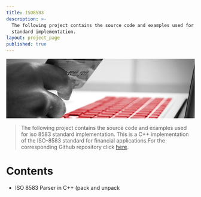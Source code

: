 ```yaml
---
title: ISO8583
description: >-
  The following project contains the source code and examples used for iso 8583
  standard implementation.
layout: project_page
published: true
---
```


[![Benjamin Bannekat ](https://raw.githubusercontent.com/hamid-abbaszadeh/hamid-abbaszadeh.github.io/master/images/iso.jpg)](https://hamid-abbaszadeh.github.io/projects/ISO8583)

> The following project contains the source code and examples used for iso 8583 standard implementation. This is a C++ implementation of the ISO-8583 standard for financial applications.For the corresponding Github repository click [here](https://github.com/hamid-abbaszadeh/ISO8583).

# Contents
- ISO 8583 Parser in C++ (pack and unpack
